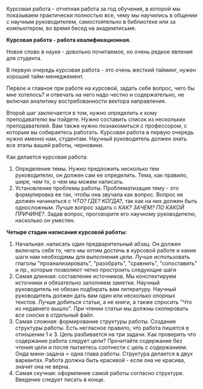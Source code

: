 Курсовая работа - отчетная работа за год обучения, в которой мы показываем практически полностью все, чему мы научились в общении с научным руководителем, самостоятельно в библиотеке или за компьютером, во время бесед на академписьме.

**Курсовая работа - работа квалификационная.**

Новое слово в науке - довольно почитаемое, но очень редкое явления для студента.

В первую очередь курсовая работа - это очень жесткий тайминг, нужен хороший тайм-менеджемент. 

Первое и главное при работе на курсовой, задать себе вопрос, чего бы мне хотелось? и отвечать на него надо честно и содержательно, не включая аналитику востребованности вектора направления. 

Второй шаг заключается в том, нужно определить к кому преподавателю вы пойдете. Нужно составить список из нескольких преподавателей. Вам также нужно познакомиться с профессором, с которым вы собираетесь работать. Курсовая работа в первую очередь нужно именно нам, студентам. Научный руководитель должен знать все этапы вашей работы, черновики. 

Как делается курсовая работа:
1. Определение темы. Нужно предложить несколько тем руководителю, он должен сам ее определить. Тема, как правило, шире, чем то, о чем мы можем написать.
2. Установление проблемы работы. Проблематизация тему - это формулировка ее так, чтобы она звучала как вопрос. Вопрос не должен начинаться с *ЧТО? ГДЕ? КОГДА?*, так как на них должен быть односложным. Лучше вопрос задать с *КАК? ЗАЧЕМ? ПО КАКОЙ ПРИЧИНЕ?*. Задав вопрос, проговорите его научному руководителю, насколько он уместен. 

**Четыре стадии написания курсовой работы:**
1. Начальная: написать один предварительный абзац. Он должен включать себя то, чего мы хотим достичь в курсовой работе и какие шаги нам необходимы для выполнения цели. Лучше использовать глаголы "проанализировать", "разобрать", "сравнить", "сопоставить" и пр., которые позволяют четко простроить следующие шаги
2. Самая длинная: составление источников. Мы конспектируем источники и обязательно заполняем заметки. Научный руководитель не обязан подбирать вам литературу. Научный руководитель должен дать вам один или несколько опорных текстов. Лучше добиться статьи, а не книги, а также спросить "Что из недавнего вышло". При чтении статьи мы должны скопировать все сноски в отдельный файл.
3. Самая сложная: формирование структуры работы. Создание структуры работы. Есть негласное правило, что работа пишется в отношении 1 к 3. Цель разбивается на три задачи. Как проверить что содержание работа следует цели? Прочитайте содержание без чтения цели и после пытаетесь соотнести с цель с содержанием. Онда мини-задача = одна глава работы. Структура делается в двух вариантах. Работа должна быть красивой - если она не красива, значит она не верна.
4. Самая скучная: оформление самой работы согласно структуре. Введение следует писать в конце.